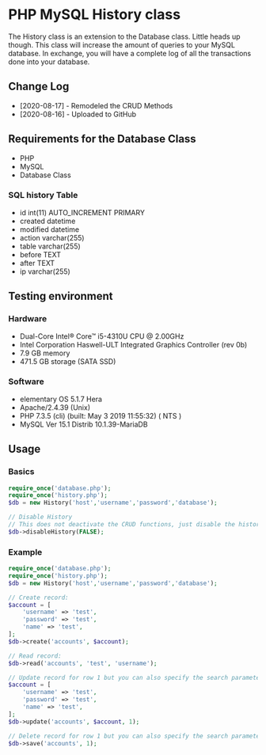 # PHP MySQL History class

The History class is an extension to the Database class. Little heads up though. This class will increase the amount of queries to your MySQL database. In exchange, you will have a complete log of all the transactions done into your database.

## Change Log
 * [2020-08-17] - Remodeled the CRUD Methods
 * [2020-08-16] - Uploaded to GitHub

## Requirements for the Database Class
 * PHP
 * MySQL
 * Database Class

### SQL history Table
 * id int(11) AUTO_INCREMENT PRIMARY
 * created datetime
 * modified datetime
 * action varchar(255)
 * table varchar(255)
 * before TEXT
 * after TEXT
 * ip varchar(255)

## Testing environment
### Hardware
 * Dual-Core Intel® Core™ i5-4310U CPU @ 2.00GHz
 * Intel Corporation Haswell-ULT Integrated Graphics Controller (rev 0b)
 * 7.9 GB memory
 * 471.5 GB storage (SATA SSD)
### Software
 * elementary OS 5.1.7 Hera
 * Apache/2.4.39 (Unix)
 * PHP 7.3.5 (cli) (built: May  3 2019 11:55:32) ( NTS )
 * MySQL Ver 15.1 Distrib 10.1.39-MariaDB

## Usage
### Basics
```php
require_once('database.php');
require_once('history.php');
$db = new History('host','username','password','database');

// Disable History
// This does not deactivate the CRUD functions, just disable the history.
$db->disableHistory(FALSE);
```

### Example
```php
require_once('database.php');
require_once('history.php');
$db = new History('host','username','password','database');

// Create record:
$account = [
	'username' => 'test',
	'password' => 'test',
	'name' => 'test',
];
$db->create('accounts', $account);

// Read record:
$db->read('accounts', 'test', 'username');

// Update record for row 1 but you can also specify the search parameter by setting a 4th parameter as the column:
$account = [
	'username' => 'test',
	'password' => 'test',
	'name' => 'test',
];
$db->update('accounts', $account, 1);

// Delete record for row 1 but you can also specify the search parameter by setting a 3th parameter as the column:
$db->save('accounts', 1);
```
